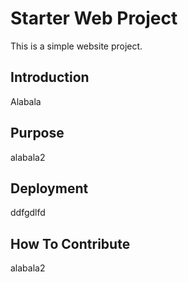 # Starter Web Project

This is a simple website project.

## Introduction

Alabala
## Purpose

alabala2
## Deployment
ddfgdlfd
## How To Contribute
alabala2
